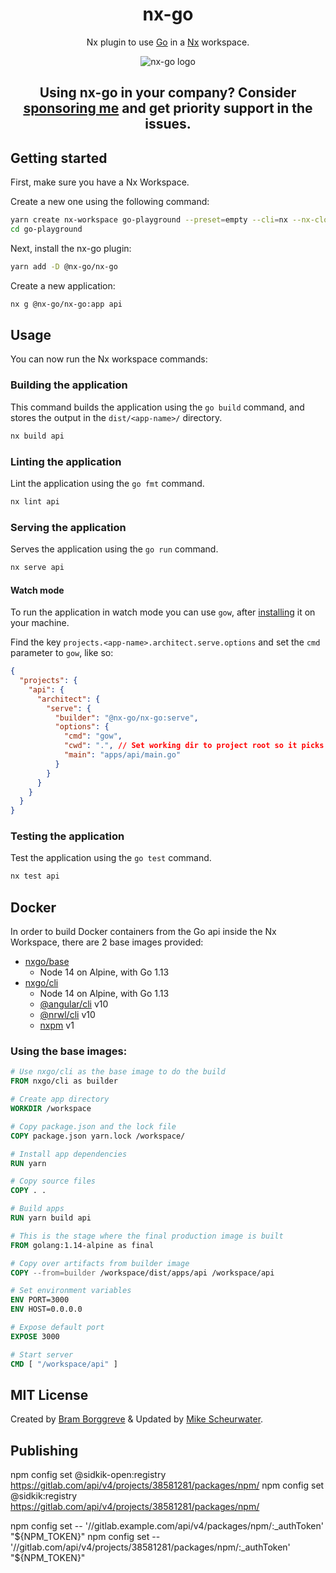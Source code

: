 <div align="center">
  <h1>nx-go</h1>
  <p>Nx plugin to use <a href="https://go.dev">Go</a> in a <a href="https://nx.dev">Nx</a> workspace.</p>
  <img src="https://github.com/nx-go.png" title="nx-go" alt="nx-go logo">
  <h2>Using nx-go in your company? Consider <a href="https://github.com/sponsors/beeman">sponsoring me</a> and get priority support in the issues.</h2>
</div>

## Getting started

First, make sure you have a Nx Workspace.

Create a new one using the following command:

```bash
yarn create nx-workspace go-playground --preset=empty --cli=nx --nx-cloud true
cd go-playground
```

Next, install the nx-go plugin:

```bash
yarn add -D @nx-go/nx-go
```

Create a new application:

```bash
nx g @nx-go/nx-go:app api
```

## Usage

You can now run the Nx workspace commands:

### Building the application

This command builds the application using the `go build` command, and stores the output in the `dist/<app-name>/` directory.

```bash
nx build api
```

### Linting the application

Lint the application using the `go fmt` command.

```bash
nx lint api
```

### Serving the application

Serves the application using the `go run` command.

```bash
nx serve api
```

#### Watch mode

To run the application in watch mode you can use `gow`, after [installing](https://github.com/mitranim/gow#installation) it on your machine.

Find the key `projects.<app-name>.architect.serve.options` and set the `cmd` parameter to `gow`, like so:

```json
{
  "projects": {
    "api": {
      "architect": {
        "serve": {
          "builder": "@nx-go/nx-go:serve",
          "options": {
            "cmd": "gow",
            "cwd": ".", // Set working dir to project root so it picks up changes in `libs/*`
            "main": "apps/api/main.go"
          }
        }
      }
    }
  }
}
```

### Testing the application

Test the application using the `go test` command.

```bash
nx test api
```

## Docker

In order to build Docker containers from the Go api inside the Nx Workspace, there are 2 base images provided:

- [nxgo/base](https://hub.docker.com/r/nxgo/base)
  - Node 14 on Alpine, with Go 1.13
- [nxgo/cli](https://hub.docker.com/r/nxgo/cli)
  - Node 14 on Alpine, with Go 1.13
  - [@angular/cli](https://github.com/angular/angular-cli) v10
  - [@nrwl/cli](https://github.com/nrwl/nx) v10
  - [nxpm](https://github.com/nxpm/nxpm-cli) v1

### Using the base images:

```dockerfile
# Use nxgo/cli as the base image to do the build
FROM nxgo/cli as builder

# Create app directory
WORKDIR /workspace

# Copy package.json and the lock file
COPY package.json yarn.lock /workspace/

# Install app dependencies
RUN yarn

# Copy source files
COPY . .

# Build apps
RUN yarn build api

# This is the stage where the final production image is built
FROM golang:1.14-alpine as final

# Copy over artifacts from builder image
COPY --from=builder /workspace/dist/apps/api /workspace/api

# Set environment variables
ENV PORT=3000
ENV HOST=0.0.0.0

# Expose default port
EXPOSE 3000

# Start server
CMD [ "/workspace/api" ]
```

## MIT License

Created by [Bram Borggreve](https://github.com/beeman) & Updated by [Mike Scheurwater](https://github.com/MikeScheurwater).


## Publishing
npm config set @sidkik-open:registry https://gitlab.com/api/v4/projects/38581281/packages/npm/
npm config set @sidkik:registry https://gitlab.com/api/v4/projects/38581281/packages/npm/
<!-- npm config set @sidkik:registry https://gitlab.com/api/v4/packages/npm/  -->
npm config set -- '//gitlab.example.com/api/v4/packages/npm/:_authToken' "${NPM_TOKEN}"
npm config set -- '//gitlab.com/api/v4/projects/38581281/packages/npm/:_authToken' "${NPM_TOKEN}"